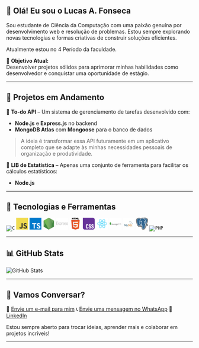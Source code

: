 ## 💜 Olá! Eu sou o Lucas A. Fonseca

Sou estudante de Ciência da Computação com uma paixão genuína por desenvolvimento web e resolução de problemas. Estou sempre explorando novas tecnologias e formas criativas de construir soluções eficientes.

Atualmente estou no 4 Período da faculdade.

🎯 **Objetivo Atual:**  
Desenvolver projetos sólidos para aprimorar minhas habilidades como desenvolvedor e conquistar uma oportunidade de estágio. 

---

## 🚧 Projetos em Andamento

🔨 **To-do API** – Um sistema de gerenciamento de tarefas desenvolvido com:
- **Node.js** e **Express.js** no backend
- **MongoDB Atlas** com **Mongoose** para o banco de dados

> A ideia é transformar essa API futuramente em um aplicativo completo que se adapte às minhas necessidades pessoais de organização e produtividade.

🔨 **LIB de Estatística** – Apenas uma conjunto de ferramenta para facilitar os cálculos estatísticos:
- **Node.js**
---

## 🚀 Tecnologias e Ferramentas

<code><img height="32" src="https://cdn.iconscout.com/icon/free/png-512/c-programming-569564.png" alt="C"/></code>
<code><img height="32" src="https://raw.githubusercontent.com/github/explore/main/topics/javascript/javascript.png" alt="JavaScript"/></code>
<code><img height="32" src="https://raw.githubusercontent.com/github/explore/main/topics/typescript/typescript.png" alt="TypeScript"/></code>
<code><img height="32" src="https://raw.githubusercontent.com/github/explore/main/topics/nodejs/nodejs.png" alt="Node.js"/></code>
<code><img height="32" src="https://raw.githubusercontent.com/github/explore/main/topics/express/express.png" alt="Express"/></code>
<code><img height="32" src="https://raw.githubusercontent.com/github/explore/main/topics/html/html.png" alt="HTML5"/></code>
<code><img height="32" src="https://raw.githubusercontent.com/github/explore/main/topics/css/css.png" alt="CSS"/></code>
<code><img height="32" src="https://raw.githubusercontent.com/github/explore/main/topics/react/react.png" alt="React"/></code>
<code><img height="32" src="https://raw.githubusercontent.com/github/explore/main/topics/mongodb/mongodb.png" alt="MongoDB"/></code>
<code><img height="32" src="https://raw.githubusercontent.com/github/explore/main/topics/mysql/mysql.png" alt="MySQL"/></code>
<code><img height="32" src="https://raw.githubusercontent.com/github/explore/main/topics/postgresql/postgresql.png" alt="PostgreSQL"/></code>
<code><img height="32" src="[https://www.flaticon.com/free-icon/php_919830?term=php&page=1&position=2&origin=search&related_id=919830](https://www.php.net/images/logos/new-php-logo.png)" alt="PHP"/></code>

---

## 📊 GitHub Stats

![GitHub Stats](https://github-readme-stats.vercel.app/api?username=LucasAlvesFonseca&show_icons=true&theme=tokyonight)

---

## 🤝 Vamos Conversar?

📩 [Envie um e-mail para mim](mailto:lucasalvesfonseca147@gmail.com)
📞 [Envie uma mensagem no WhatsApp](https://wa.me/5521981413037)
🔗 [LinkedIn](https://www.linkedin.com/in/lucas-a-fonseca)

Estou sempre aberto para trocar ideias, aprender mais e colaborar em projetos incríveis!

---
